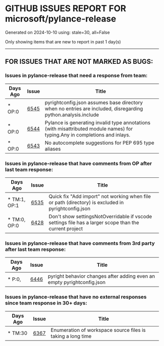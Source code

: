 
# GITHUB ISSUES REPORT FOR microsoft/pylance-release


Generated on 2024-10-10 using: stale=30, all=False


Only showing items that are new to report in past 1 day(s)


---

## FOR ISSUES THAT ARE NOT MARKED AS BUGS:


### Issues in pylance-release that need a response from team:

| Days Ago | Issue | Title |
| --- | --- | --- |
 | \* OP:0  |[6545](https://github.com/microsoft/pylance-release/issues/6545 "pyrightconfig.json assumes base directory when no entries are included, disregarding python.analysis.include")  |pyrightconfig.json assumes base directory when no entries are included, disregarding python.analysis.include |
 | \* OP:0  |[6544](https://github.com/microsoft/pylance-release/issues/6544 "Pylance is generating invalid type annotations (with misattributed module names) for typing.Any in completions and inlays.")  |Pylance is generating invalid type annotations (with misattributed module names) for typing.Any in completions and inlays. |
 | \* OP:0  |[6543](https://github.com/microsoft/pylance-release/issues/6543 "No autocomplete suggestions for PEP 695 type aliases")  |No autocomplete suggestions for PEP 695 type aliases |

### Issues in pylance-release that have comments from OP after last team response:

| Days Ago | Issue | Title |
| --- | --- | --- |
 | \* TM:1, OP:1  |[6535](https://github.com/microsoft/pylance-release/issues/6535 "Quick fix &quot;Add import&quot; not working when file or path (directory) is excluded in pyrightconfig.json")  |Quick fix "Add import" not working when file or path (directory) is excluded in pyrightconfig.json |
 | \* TM:0, OP:0  |[6428](https://github.com/microsoft/pylance-release/issues/6428 "Don't show settingsNotOverridable if vscode settings file has a larger scope than the current project")  |Don't show settingsNotOverridable if vscode settings file has a larger scope than the current project |

### Issues in pylance-release that have comments from 3rd party after last team response:

| Days Ago | Issue | Title |
| --- | --- | --- |
 | \* P:0,  |[6446](https://github.com/microsoft/pylance-release/issues/6446 "pyright behavior changes after adding even an empty pyrightconfig.json")  |pyright behavior changes after adding even an empty pyrightconfig.json |

### Issues in pylance-release that have no external responses since team response in 30+ days:

| Days Ago | Issue | Title |
| --- | --- | --- |
 | \* TM:30  |[6367](https://github.com/microsoft/pylance-release/issues/6367 "Enumeration of workspace source files is taking a long time")  |Enumeration of workspace source files is taking a long time |




















